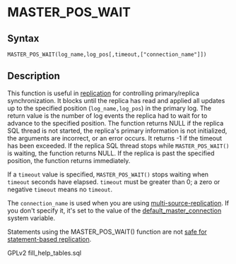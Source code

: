 
# MASTER_POS_WAIT

## Syntax


```
MASTER_POS_WAIT(log_name,log_pos[,timeout,["connection_name"]])
```

## Description


This function is useful in [replication](../../../../../../server-usage/replication-cluster-multi-master/README.md) for controlling primary/replica synchronization. It blocks until the replica has read and applied all updates up to the specified position (`log_name,log_pos`) in the primary log. The return value is the number of log events the replica had to wait for to advance to the specified position. The function returns NULL if
the replica SQL thread is not started, the replica's primary information is not
initialized, the arguments are incorrect, or an error occurs. It returns -1 if
the timeout has been exceeded. If the replica SQL thread stops while
 `MASTER_POS_WAIT()` is waiting, the function returns NULL. If
the replica is past the specified position, the function returns immediately.


If a `timeout` value is specified, `MASTER_POS_WAIT()` stops
waiting when `timeout` seconds have elapsed. `timeout` must be greater than 0; a
zero or negative `timeout` means no `timeout`.


The `connection_name` is used when you are using [multi-source-replication](../../../../../../server-usage/replication-cluster-multi-master/standard-replication/multi-source-replication.md). If you don't specify it, it's set to the value of the [default_master_connection](../../../../../../server-usage/replication-cluster-multi-master/standard-replication/replication-and-binary-log-system-variables.md) system variable.


Statements using the MASTER_POS_WAIT() function are not [safe for statement-based replication](../../../../../../server-usage/replication-cluster-multi-master/standard-replication/unsafe-statements-for-statement-based-replication.md).


GPLv2 fill_help_tables.sql

